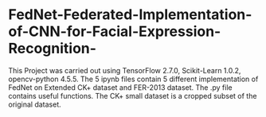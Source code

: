 # FedNet-Federated-Implementation-of-CNN-for-Facial-Expression-Recognition-
This Project was carried out using TensorFlow 2.7.0, Scikit-Learn 1.0.2, opencv-python 4.5.5.
The 5 ipynb files contain 5 different implementation of FedNet on Extended CK+ dataset and FER-2013 dataset. The .py file contains useful functions. The CK+ small dataset is a cropped subset of the original dataset.
